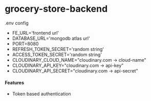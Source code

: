 # grocery-store-backend

.env config

- FE_URL='frontend url'
- DATABASE_URL='mongodb atlas url'
- PORT=8080
- REFRESH_TOKEN_SECRET='random string'
- ACCESS_TOKEN_SECRET='random string'
- CLOUDINARY_CLOUD_NAME="cloudinary.com -> cloud-name"
- CLOUDINARY_API_KEY="cloudinary.com -> api-key"
- CLOUDINARY_API_SECRET="cloudinary.com -> api-secret"


#### Features

- Token based authentication
